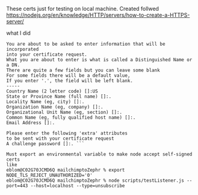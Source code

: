 These certs just for testing on local machine.
Created follwed https://nodejs.org/en/knowledge/HTTP/servers/how-to-create-a-HTTPS-server/

what I did
```eblom@C02G70JCMD6Q certs % openssl req -new -key key.pem -out csr.pem
You are about to be asked to enter information that will be incorporated
into your certificate request.
What you are about to enter is what is called a Distinguished Name or a DN.
There are quite a few fields but you can leave some blank
For some fields there will be a default value,
If you enter '.', the field will be left blank.
-----
Country Name (2 letter code) []:US
State or Province Name (full name) []:.
Locality Name (eg, city) []:.
Organization Name (eg, company) []:.
Organizational Unit Name (eg, section) []:.
Common Name (eg, fully qualified host name) []:.
Email Address []:.

Please enter the following 'extra' attributes
to be sent with your certificate request
A challenge password []:. ```

Must export an environmental variable to make node accept self-signed certs
like 
eblom@C02G70JCMD6Q mailchimptoZephr % export NODE_TLS_REJECT_UNAUTHORIZED='0'
eblom@C02G70JCMD6Q mailchimptoZephr % node scripts/testListener.js --port=443 --host=localhost --type=unsubscribe

